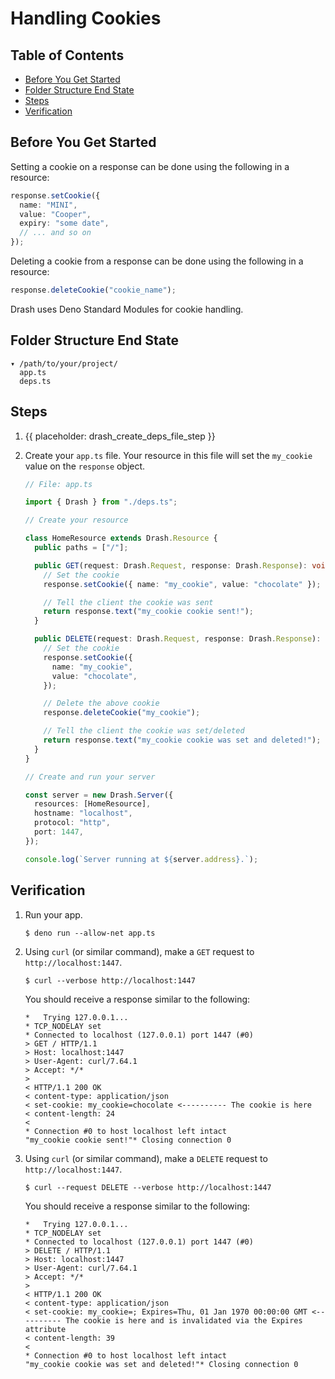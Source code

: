 # Handling Cookies

## Table of Contents

- [Before You Get Started](#before-you-get-started)
- [Folder Structure End State](#folder-structure-end-state)
- [Steps](#steps)
- [Verification](#verification)

## Before You Get Started

Setting a cookie on a response can be done using the following in a resource:

```typescript
response.setCookie({
  name: "MINI",
  value: "Cooper",
  expiry: "some date",
  // ... and so on
});
```

Deleting a cookie from a response can be done using the following in a resource:

```typescript
response.deleteCookie("cookie_name");
```

Drash uses Deno Standard Modules for cookie handling.

## Folder Structure End State

```text
▾ /path/to/your/project/
  app.ts
  deps.ts
```

## Steps

1. {{ placeholder: drash_create_deps_file_step }}

1. Create your `app.ts` file. Your resource in this file will set the
   `my_cookie` value on the `response` object.

   ```typescript
   // File: app.ts

   import { Drash } from "./deps.ts";

   // Create your resource

   class HomeResource extends Drash.Resource {
     public paths = ["/"];

     public GET(request: Drash.Request, response: Drash.Response): void {
       // Set the cookie
       response.setCookie({ name: "my_cookie", value: "chocolate" });

       // Tell the client the cookie was sent
       return response.text("my_cookie cookie sent!");
     }

     public DELETE(request: Drash.Request, response: Drash.Response): void {
       // Set the cookie
       response.setCookie({
         name: "my_cookie",
         value: "chocolate",
       });

       // Delete the above cookie
       response.deleteCookie("my_cookie");

       // Tell the client the cookie was set/deleted
       return response.text("my_cookie cookie was set and deleted!");
     }
   }

   // Create and run your server

   const server = new Drash.Server({
     resources: [HomeResource],
     hostname: "localhost",
     protocol: "http",
     port: 1447,
   });

   console.log(`Server running at ${server.address}.`);
   ```

## Verification

1. Run your app.

   ```shell
   $ deno run --allow-net app.ts
   ```

2. Using `curl` (or similar command), make a `GET` request to
   `http://localhost:1447`.

   ```shell
   $ curl --verbose http://localhost:1447
   ```

   You should receive a response similar to the following:

   ```text
   *   Trying 127.0.0.1...
   * TCP_NODELAY set
   * Connected to localhost (127.0.0.1) port 1447 (#0)
   > GET / HTTP/1.1
   > Host: localhost:1447
   > User-Agent: curl/7.64.1
   > Accept: */*
   >
   < HTTP/1.1 200 OK
   < content-type: application/json
   < set-cookie: my_cookie=chocolate <---------- The cookie is here
   < content-length: 24
   <
   * Connection #0 to host localhost left intact
   "my_cookie cookie sent!"* Closing connection 0
   ```

3. Using `curl` (or similar command), make a `DELETE` request to
   `http://localhost:1447`.

   ```shell
   $ curl --request DELETE --verbose http://localhost:1447
   ```

   You should receive a response similar to the following:

   ```text
   *   Trying 127.0.0.1...
   * TCP_NODELAY set
   * Connected to localhost (127.0.0.1) port 1447 (#0)
   > DELETE / HTTP/1.1
   > Host: localhost:1447
   > User-Agent: curl/7.64.1
   > Accept: */*
   >
   < HTTP/1.1 200 OK
   < content-type: application/json
   < set-cookie: my_cookie=; Expires=Thu, 01 Jan 1970 00:00:00 GMT <---------- The cookie is here and is invalidated via the Expires attribute
   < content-length: 39
   <
   * Connection #0 to host localhost left intact
   "my_cookie cookie was set and deleted!"* Closing connection 0
   ```
